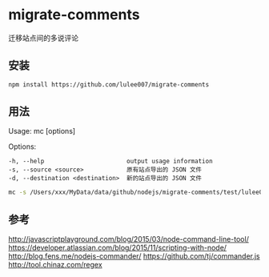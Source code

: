 # migrate-comments
迁移站点间的多说评论

## 安装
```sh
npm install https://github.com/lulee007/migrate-comments
```

## 用法
 Usage: mc [options]

  Options:

    -h, --help                       output usage information
    -s, --source <source>            原有站点导出的 JSON 文件
    -d, --destination <destination>  新的站点导出的 JSON 文件
```sh
mc -s /Users/xxx/MyData/data/github/nodejs/migrate-comments/test/lulee007blog.json  -d /Users/xxx/MyData/data/github/nodejs/migrate-comments/test/devlu.json
```

## 参考
http://javascriptplayground.com/blog/2015/03/node-command-line-tool/
https://developer.atlassian.com/blog/2015/11/scripting-with-node/
http://blog.fens.me/nodejs-commander/
https://github.com/tj/commander.js
http://tool.chinaz.com/regex
